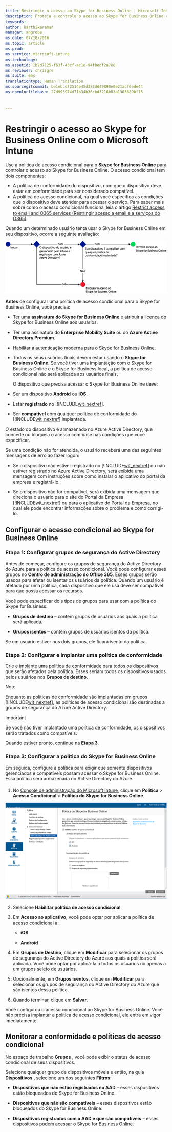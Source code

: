 ```yaml
---
title: Restringir o acesso ao Skype for Business Online | Microsoft Intune
description: Proteja e controle o acesso ao Skype for Business Online com acesso condicional.
keywords: 
author: karthikaraman
manager: angrobe
ms.date: 07/18/2016
ms.topic: article
ms.prod: 
ms.service: microsoft-intune
ms.technology: 
ms.assetid: 1b2d7125-f63f-43cf-ac1e-94fbedf2a7e8
ms.reviewer: chrisgre
ms.suite: ems
translationtype: Human Translation
ms.sourcegitcommit: be1ebcdf2514e45d383dd49890e0e21acf6ede44
ms.openlocfilehash: 27d993974d71b34b36cbd3216b83a1303689bf15


---
```


# Restringir o acesso ao Skype for Business Online com o Microsoft Intune
Use a política de acesso condicional para o **Skype for Business Online** para controlar o acesso ao Skype for Business Online.
O acesso condicional tem dois componentes:
- A política de conformidade do dispositivo, com que o dispositivo deve estar em conformidade para ser considerado compatível.
- A política de acesso condicional, na qual você especifica as condições que o dispositivo deve atender para acessar o serviço.
Para saber mais sobre como o acesso condicional funciona, leia o artigo [Restrict access to email and O365 services (Restringir acesso a email e a serviços do O365)](restrict-access-to-email-and-o365-services-with-microsoft-intune.md).

Quando um determinado usuário tenta usar o Skype for Business Online em seu dispositivo, ocorre a seguinte avaliação:

![Diagrama que mostra os pontos de decisão usados para determinar se um dispositivo tem acesso permitido ou bloqueado ao Skype for Business Online](../media/ConditionalAccess_SkypeforBusiness.png)

**Antes** de configurar uma política de acesso condicional para o Skype for Business Online, você precisa:
- Ter uma **assinatura do Skype for Business Online** e atribuir a licença do Skype for Business Online aos usuários.
- Ter uma assinatura do **Enterprise Mobility Suite** ou do **Azure Active Directory Premium**.
-   [Habilitar a autenticação moderna](https://docs.microsoft.com/en-us/intune/deploy-use/restrict-access-to-skype-for-business-online-with-microsoft-intune) para o Skype for Business Online.
-  Todos os seus usuários finais devem estar usando o **Skype for Business Online**. Se você tiver uma implantação com o Skype for Business Online e o Skype for Business local, a política de acesso condicional não será aplicada aos usuários finais.

    O dispositivo que precisa acessar o Skype for Business Online deve:

-   Ser um dispositivo **Android** ou **iOS**.

-   Estar **registrado** no [!INCLUDE[wit_nextref](../includes/wit_nextref_md.md)].

-   Ser **compatível** com qualquer política de conformidade do [!INCLUDE[wit_nextref](../includes/wit_nextref_md.md)] implantada.


O estado do dispositivo é armazenado no Azure Active Directory, que concede ou bloqueia o acesso com base nas condições que você especificar.

Se uma condição não for atendida, o usuário receberá uma das seguintes mensagens de erro ao fazer logon:

-   Se o dispositivo não estiver registrado no [!INCLUDE[wit_nextref](../includes/wit_nextref_md.md)] ou não estiver registrado no Azure Active Directory, será exibida uma mensagem com instruções sobre como instalar o aplicativo do portal da empresa e registrá-lo.

-   Se o dispositivo não for compatível, será exibida uma mensagem que direciona o usuário para o site do Portal da Empresa [!INCLUDE[wit_nextref](../includes/wit_nextref_md.md)] ou para o aplicativo do Portal da Empresa, no qual ele pode encontrar informações sobre o problema e como corrigi-lo.

## Configurar o acesso condicional ao Skype for Business Online

### Etapa 1: Configurar grupos de segurança do Active Directory
Antes de começar, configure os grupos de segurança do Active Directory do Azure para a política de acesso condicional. Você pode configurar esses grupos no **Centro de administração do Office 365**. Esses grupos serão usados para afetar ou isentar os usuários da política. Quando um usuário é afetado por uma política, cada dispositivo que ele usa deve ser compatível para que possa acessar os recursos.

Você pode especificar dois tipos de grupos para usar com a política do Skype for Business:

-   **Grupos de destino** – contém grupos de usuários aos quais a política será aplicada.

-   **Grupos isentos** – contém grupos de usuários isentos da política.

Se um usuário estiver nos dois grupos, ele ficará isento da política.

### Etapa 2: Configurar e implantar uma política de conformidade
[Crie](create-a-device-compliance-policy-in-microsoft-intune.md) e [implante](deploy-and-monitor-a-device-compliance-policy-in-microsoft-intune.md) uma política de conformidade para todos os dispositivos que serão afetados pela política. Esses seriam todos os dispositivos usados pelos usuários nos **Grupos de destino**.

> [!NOTE]
> Enquanto as políticas de conformidade são implantadas em grupos [!INCLUDE[wit_nextref](../includes/wit_nextref_md.md)], as políticas de acesso condicional são destinadas a grupos de segurança do Azure Active Directory.


> [!IMPORTANT]
> Se você não tiver implantado uma política de conformidade, os dispositivos serão tratados como compatíveis.

Quando estiver pronto, continue na **Etapa 3**.

### Etapa 3: Configurar a política do Skype for Business Online
Em seguida, configure a política para exigir que somente dispositivos gerenciados e compatíveis possam acessar o Skype for Business Online. Essa política será armazenada no Active Directory do Azure.

####
1.  No [Console de administração do Microsoft Intune](https://manage.microsoft.com), clique em **Política** > **Acesso Condicional** > **Política do Skype for Business Online**.

![Captura de tela da página de política de acesso condicional do Skype for Business Online](./media/conditional_access_SFBPolicy.png)

2.  Selecione **Habilitar política de acesso condicional**.

3.  Em **Acesso ao aplicativo**, você pode optar por aplicar a política de acesso condicional a:

    -   **iOS**

    -   **Android**

4.  Em **Grupos de Destino**, clique em **Modificar** para selecionar os grupos de segurança do Active Directory do Azure aos quais a política será aplicada. Você pode optar por aplicá-la a todos os usuários ou apenas a um grupos seleto de usuários.

5.  Opcionalmente, em **Grupos isentos**, clique em **Modificar** para selecionar os grupos de segurança do Active Directory do Azure que são isentos dessa política.

6.  Quando terminar, clique em **Salvar**.

Você configurou o acesso condicional ao Skype for Business Online. Você não precisa implantar a política de acesso condicional, ele entra em vigor imediatamente.


## Monitorar a conformidade e políticas de acesso condicional
No espaço de trabalho **Grupos** , você pode exibir o status de acesso condicional de seus dispositivos.

Selecione qualquer grupo de dispositivos móveis e então, na guia **Dispositivos** , selecione um dos seguintes **Filtros**:

* **Dispositivos que não estão registrados no AAD** – esses dispositivos estão bloqueados do Skype for Business Online.

* **Dispositivos que não são compatíveis** – esses dispositivos estão bloqueados do Skype for Business Online.

* **Dispositivos registrados com o AAD e que são compatíveis** – esses dispositivos podem acessar o Skype for Business Online.



<!--HONumber=Jul16_HO5-->


